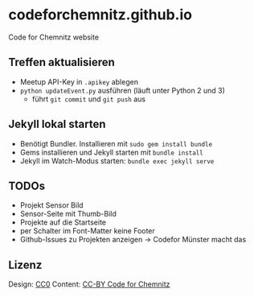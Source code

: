 # codeforchemnitz.github.io

Code for Chemnitz website

## Treffen aktualisieren

* Meetup API-Key in `.apikey` ablegen
* `python updateEvent.py` ausführen (läuft unter Python 2 und 3)
  - führt `git commit` und `git push` aus

## Jekyll lokal starten

* Benötigt Bundler. Installieren mit `sudo gem install bundle`
* Gems installieren und Jekyll starten mit `bundle install`
* Jekyll im Watch-Modus starten: `bundle exec jekyll serve`

## TODOs

- Projekt Sensor Bild
- Sensor-Seite mit Thumb-Bild
- Projekte auf die Startseite
- per Schalter im Font-Matter keine Footer
- Github-Issues zu Projekten anzeigen -> Codefor Münster macht das

## Lizenz

Design: [CC0](https://creativecommons.org/publicdomain/zero/1.0/)
Content: [CC-BY Code for Chemnitz](https://creativecommons.org/licenses/by/4.0/)
